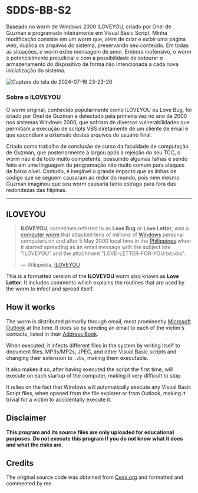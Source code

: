 # SDDS-BB-S2

Baseado no worm de Windows 2000 ILOVEYOU, criado por Onel de Guzman e programado inteiramente em Visual Basic Script. Minha modificação consiste em um worm que, além de criar e exibir uma página web, duplica os arquivos do sistema, preservando seu conteúdo. Em todas as situações, o worm exibe mensagem de amor. Embora inofensivo, o worm é potencialmente prejudicial e com a possibilidade de estourar o armazenamento do dispositivo de forma não intencionada a cada nova inicialização do sistema.

![Captura de tela de 2024-07-16 23-23-20](https://github.com/user-attachments/assets/7c6f5c33-1e65-45c5-a323-8b7152f34b3d)

### Sobre o ILOVEYOU

O worm original, conhecido popularmente como ILOVEYOU ou Love Bug, foi criado por Onel de Guzman e detectado pela primeira vez no ano de 2000 nos sistemas Windows 2000, que sofriam de diversas vulnerabilidades que permitiam a execução de scripts VBS diretamente de um cliente de email e que escondiam a extensão destes arquivos do usuário final.

Criado como trabalho de conclusão de curso da faculdade de computação de Guzman, que posteriormente a largou após a rejeição do seu TCC, o worm não é de todo muito competente, possuindo algumas falhas e sendo feito em uma linguagem de programação não muito comum para ataques de baixo nível. Contudo, é inegável o grande impacto que as linhas de código que se seguem causaram ao redor do mundo, pois nem mesmo Guzman imaginou que seu worm causaria tanto estrago para fora das redondezas das filipinas.

---

## ILOVEYOU

> **ILOVEYOU**, sometimes referred to as **Love Bug** or **Love Letter**, was a
> [computer worm](https://en.wikipedia.org/wiki/Computer_worm) that attacked
> tens of millions of [Windows](https://en.wikipedia.org/wiki/Microsoft_Windows)
> personal computers on and after 5 May 2000 local time in the
> [Philippines](https://en.wikipedia.org/wiki/Philippines) when it started
> spreading as an email message with the subject line "ILOVEYOU" and the
> attachment "LOVE-LETTER-FOR-YOU.txt.vbs".
>
> — Wikipedia, [ILOVEYOU](https://en.wikipedia.org/wiki/ILOVEYOU)

This is a formatted version of the **ILOVEYOU** worm also known as **Love
Letter**. It includes comments which explains the routines that are used by the
worm to infect and spread itself.

## How it works

The worm is distributed primarily through email, most prominently [Microsoft
Outlook](https://en.wikipedia.org/wiki/Microsoft_Outlook) at the time. It does
so by sending an email to each of the victim's contacts, listed in their
[Address Book](https://en.wikipedia.org/wiki/Windows_Address_Book).

When executed, it infects different files in the system by writing itself to
document files, MP3s/MP2s, JPEG, and other Visual Basic scripts and changing
their extension to `.vbs`, making them executable.

It also makes it so, after having executed the script the first time, will
execute on each startup of the computer, making it very difficult to stop.

It relies on the fact that Windows will automatically execute any Visual
Basic Script files, when opened from the file explorer or from Outlook, making
it trivial for a victim to accidentally execute it.

## Disclaimer

**This program and its source files are only uploaded for educational purposes.
Do not execute this program if you do not know what it does and what the risks
are.**

## Credits

The original source code was obtained from
[Cexx.org](http://www.cexx.org/loveletter.htm) and formatted and commented by
me.
